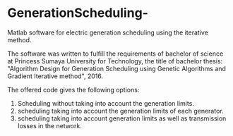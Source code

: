 # GenerationScheduling-
Matlab software for electric generation scheduling using the iterative method.

The software was written to fulfill the requirements of bachelor of science at Princess Sumaya University for Technology, the title of bachelor thesis: "Algorithm Design for Generation Scheduling using Genetic Algorithms and Gradient Iterative method", 2016.

The offered code gives the following options:
1. Scheduling without taking into account the generation limits.
2. scheduling taking into account the generation limits of each generator.
3. scheduling taking into account generation limits as well as transmission losses in the network.
